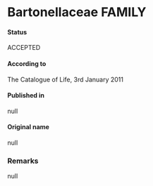Bartonellaceae FAMILY
=======

#### Status
ACCEPTED

#### According to
The Catalogue of Life, 3rd January 2011

#### Published in
null

#### Original name
null

### Remarks
null